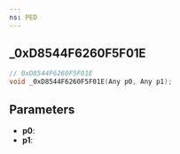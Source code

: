 ```yaml
---
ns: PED
---
```

## _0xD8544F6260F5F01E

```c
// 0xD8544F6260F5F01E
void _0xD8544F6260F5F01E(Any p0, Any p1);
```

## Parameters
* **p0**:
* **p1**:
